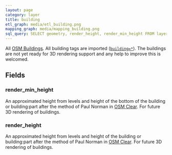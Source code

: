 ```yaml
---
layout: page
category: layer
title: building
etl_graph: media/etl_building.png
mapping_graph: media/mapping_building.png
sql_query: SELECT geometry, render_height, render_min_height FROM layer_building(ST_SetSRID('BOX3D(-20037508.34 -20037508.34, 20037508.34 20037508.34)'::box3d, 3857 ), 14)
---
```

All [OSM Buildings](http://wiki.openstreetmap.org/wiki/Buildings). All building tags are imported ([`building=*`](http://wiki.openstreetmap.org/wiki/Key:building)). The buildings are not yet ready for 3D rendering support and any help to improve
this is welcomed.

## Fields

### render_min_height

An approximated height from levels and height of the bottom of the building or building:part after the method of Paul Norman in [OSM Clear](https://github.com/ClearTables/osm-clear). For future 3D rendering of buildings.

### render_height

An approximated height from levels and height of the building or building:part after the method of Paul Norman in [OSM Clear](https://github.com/ClearTables/osm-clear). For future 3D rendering of buildings.





